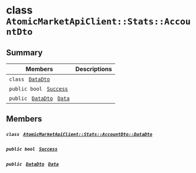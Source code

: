 # class `AtomicMarketApiClient::Stats::AccountDto` 

## Summary

 Members                                | Descriptions                                
----------------------------------------|---------------------------------------------
`class ` [`DataDto`](.github/workflows/documentation/md/AtomicMarketApiClient--Stats--AccountDto--DataDto.md#class_atomic_market_api_client_1_1_stats_1_1_account_dto_1_1_data_dto)        | 
`public bool ` [`Success`](#class_atomic_market_api_client_1_1_stats_1_1_account_dto_1a506fb037fbb6bfe8f254c021a2c3cfac) | 
`public ` [`DataDto`](.github/workflows/documentation/md/AtomicMarketApiClient--Stats--AccountDto--DataDto.md#class_atomic_market_api_client_1_1_stats_1_1_account_dto_1_1_data_dto)` ` [`Data`](#class_atomic_market_api_client_1_1_stats_1_1_account_dto_1a65c0779654774581967081cf3136bd84) | 

## Members

##### `class ` [`AtomicMarketApiClient::Stats::AccountDto::DataDto`](.github/workflows/documentation/md/AtomicMarketApiClient--Stats--AccountDto--DataDto.md#class_atomic_market_api_client_1_1_stats_1_1_account_dto_1_1_data_dto) 

##### `public bool ` [`Success`](#class_atomic_market_api_client_1_1_stats_1_1_account_dto_1a506fb037fbb6bfe8f254c021a2c3cfac) 

##### `public ` [`DataDto`](.github/workflows/documentation/md/AtomicMarketApiClient--Stats--AccountDto--DataDto.md#class_atomic_market_api_client_1_1_stats_1_1_account_dto_1_1_data_dto)` ` [`Data`](#class_atomic_market_api_client_1_1_stats_1_1_account_dto_1a65c0779654774581967081cf3136bd84) 

